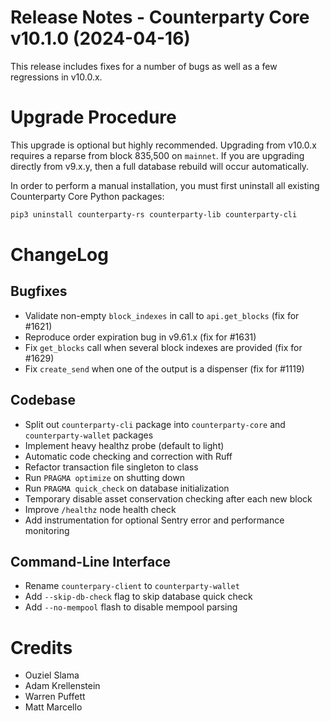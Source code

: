# Release Notes - Counterparty Core v10.1.0 (2024-04-16)

This release includes fixes for a number of bugs as well as a few regressions in v10.0.x.


# Upgrade Procedure

This upgrade is optional but highly recommended. Upgrading from v10.0.x requires a reparse from block 835,500 on `mainnet`. If you are upgrading directly from v9.x.y, then a full database rebuild will occur automatically.

In order to perform a manual installation, you must first uninstall all existing Counterparty Core Python packages:

```bash
pip3 uninstall counterparty-rs counterparty-lib counterparty-cli
```


# ChangeLog

## Bugfixes
* Validate non-empty `block_indexes` in call to `api.get_blocks` (fix for #1621)
* Reproduce order expiration bug in v9.61.x (fix for #1631)
* Fix `get_blocks` call when several block indexes are provided (fix for #1629)
* Fix `create_send` when one of the output is a dispenser (fix for #1119)

## Codebase
* Split out `counterparty-cli` package into `counterparty-core` and `counterparty-wallet` packages
* Implement heavy healthz probe (default to light)
* Automatic code checking and correction with Ruff
* Refactor transaction file singleton to class
* Run `PRAGMA optimize` on shutting down
* Run `PRAGMA quick_check` on database initialization
* Temporary disable asset conservation checking after each new block
* Improve `/healthz` node health check
* Add instrumentation for optional Sentry error and performance monitoring 

## Command-Line Interface
* Rename `counterpary-client` to `counterparty-wallet`
* Add `--skip-db-check` flag to skip database quick check
* Add `--no-mempool` flash to disable mempool parsing

# Credits
* Ouziel Slama
* Adam Krellenstein
* Warren Puffett
* Matt Marcello
